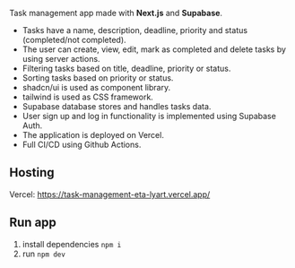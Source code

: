 Task management app made with **Next.js** and **Supabase**.

-   Tasks have a name, description, deadline, priority and status (completed/not completed).
-   The user can create, view, edit, mark as completed and delete tasks by using server actions.
-   Filtering tasks based on title, deadline, priority or status.
-   Sorting tasks based on priority or status.
-   shadcn/ui is used as component library.
-   tailwind is used as CSS framework.
-   Supabase database stores and handles tasks data.
-   User sign up and log in functionality is implemented using Supabase Auth.
-   The application is deployed on Vercel.
-   Full CI/CD using Github Actions.

## Hosting

Vercel: https://task-management-eta-lyart.vercel.app/

## Run app

1. install dependencies `npm i`
2. run `npm dev`
